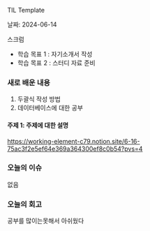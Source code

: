 TIL Template

날짜: 2024-06-14

스크럼
- 학습 목표 1 : 자기소개서 작성
- 학습 목표 2 : 스터디 자료 준비

### 새로 배운 내용
1. 두괄식 작성 방법
2. 데이터베이스에 대한 공부
#### 주제 1: 주제에 대한 설명

https://working-element-c79.notion.site/6-16-75ac3f2e5ef64e369a364300ef8c0b54?pvs=4



### 오늘의 이슈
없음 


### 오늘의 회고
공부를 많이는못해서 아쉬웠다


